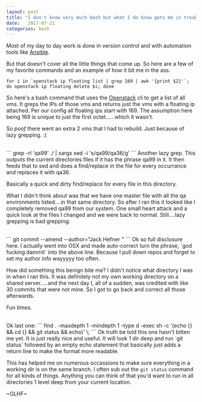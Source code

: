 ```yaml
---
layout: post
title: "I don't know very much bash but what I do know gets me in trouble"
date:   2017-07-21
categories: bash
---
```

Most of my day to day work is done in version control and with automation tools like [Ansible](https://www.ansible.com/).

But that doesn't cover all the little things that come up. So here are a few of my favorite commands and an example of how it bit me in the ass.



```
for i in `openstack ip floating list | grep 169 | awk '{print $2}'`; do openstack ip floating delete $i; done
```
So here's a bash command that uses the [Openstack](https://www.openstack.org/) cli to get a list of all vms. It greps the IPs of those vms and returns just the vms with a floating ip attached. Per our config all floating ips start with 169. The assumption here being 169 is unique to just the first octet......which it wasn't.

So _poof_ there went an extra 2 vms that I had to rebuild. Just because of lazy grepping. :(


<br>
```
grep -rl 'qa99' ./ | xargs sed -i 's/qa99/qa36/g'
```
Another lazy grep. This outputs the current directories files if it has the phrase qa99 in it. It then feeds that to sed and does a find/replace in the file for every occurrance and replaces it with qa36.

Basically a quick and dirty find/replace for every file in this directory.

What I didn't think about was that we have one master file with all the qa environments listed....in that same directory. So after I ran this it looked like I completely removed qa99 from our system. One small heart attack and a quick look at the files I changed and we were back to normal. Still....lazy grepping is bad grepping.


<br>
```
git commit --amend --author="Jack Hefner <definitely@not.my.real.email.com>"
```
Ok so full disclosure here. I actually went into OSX and made auto-correct turn the phrase, `god fucking dammit` into the above line. Because I pull down repos and forget to set my author info wayyyyy too often.

How did something this benign bite me? I didn't notice what directory I was in when I ran this. It was definitely not my own working directory on a shared server.....and the next day I, all of a sudden, was credited with like 30 commits that were not mine. So I got to go back and correct all those afterwards.

Fun times.

<br>
Ok last one:
```
find . -maxdepth 1 -mindepth 1 -type d -exec sh -c '(echo {} && cd {} && git status && echo)' \;
```
Ok truth be told this one hasn't bitten me yet. It is just really nice and useful. It will look 1 dir deep and run `git status` followed by an empty echo statement that basically just adds a return line to make the format more readable.

This has helped me on numerous occassions to make sure everything in a working dir is on the same branch. I often sub out the `git status` command for all kinds of things. Anything you can think of that you'd want to run in all directories 1 level deep from  your current location.

~GLHF~
